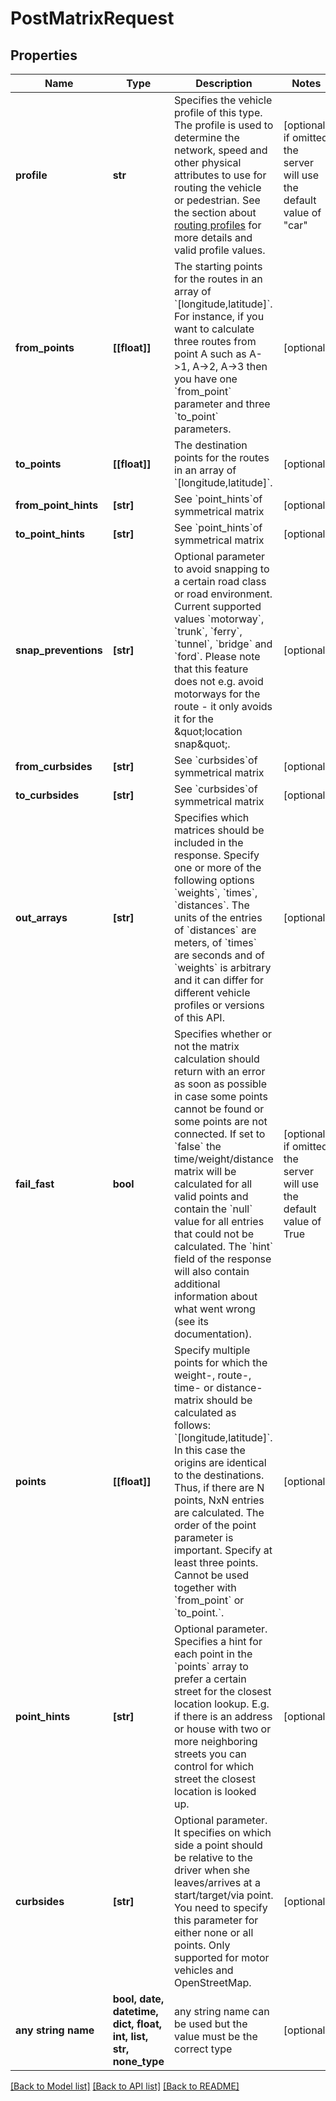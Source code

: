 # PostMatrixRequest


## Properties
Name | Type | Description | Notes
------------ | ------------- | ------------- | -------------
**profile** | **str** | Specifies the vehicle profile of this type. The profile is used to determine the network, speed and other physical attributes to use for routing the vehicle or pedestrian. See the section about [routing profiles](#section/Map-Data-and-Routing-Profiles) for more details and valid profile values. | [optional]  if omitted the server will use the default value of "car"
**from_points** | **[[float]]** | The starting points for the routes in an array of &#x60;[longitude,latitude]&#x60;. For instance, if you want to calculate three routes from point A such as A-&gt;1, A-&gt;2, A-&gt;3 then you have one &#x60;from_point&#x60; parameter and three &#x60;to_point&#x60; parameters. | [optional] 
**to_points** | **[[float]]** | The destination points for the routes in an array of &#x60;[longitude,latitude]&#x60;. | [optional] 
**from_point_hints** | **[str]** | See &#x60;point_hints&#x60;of symmetrical matrix | [optional] 
**to_point_hints** | **[str]** | See &#x60;point_hints&#x60;of symmetrical matrix | [optional] 
**snap_preventions** | **[str]** | Optional parameter to avoid snapping to a certain road class or road environment. Current supported values &#x60;motorway&#x60;, &#x60;trunk&#x60;, &#x60;ferry&#x60;, &#x60;tunnel&#x60;, &#x60;bridge&#x60; and &#x60;ford&#x60;. Please note that this feature does not e.g. avoid motorways for the route - it only avoids it for the \&quot;location snap\&quot;. | [optional] 
**from_curbsides** | **[str]** | See &#x60;curbsides&#x60;of symmetrical matrix | [optional] 
**to_curbsides** | **[str]** | See &#x60;curbsides&#x60;of symmetrical matrix | [optional] 
**out_arrays** | **[str]** | Specifies which matrices should be included in the response. Specify one or more of the following options &#x60;weights&#x60;, &#x60;times&#x60;, &#x60;distances&#x60;. The units of the entries of &#x60;distances&#x60; are meters, of &#x60;times&#x60; are seconds and of &#x60;weights&#x60; is arbitrary and it can differ for different vehicle profiles or versions of this API. | [optional] 
**fail_fast** | **bool** | Specifies whether or not the matrix calculation should return with an error as soon as possible in case some points cannot be found or some points are not connected. If set to &#x60;false&#x60; the time/weight/distance matrix will be calculated for all valid points and contain the &#x60;null&#x60; value for all entries that could not be calculated. The &#x60;hint&#x60; field of the response will also contain additional information about what went wrong (see its documentation). | [optional]  if omitted the server will use the default value of True
**points** | **[[float]]** | Specify multiple points for which the weight-, route-, time- or distance-matrix should be calculated as follows: &#x60;[longitude,latitude]&#x60;. In this case the origins are identical to the destinations. Thus, if there are N points, NxN entries are calculated. The order of the point parameter is important. Specify at least three points. Cannot be used together with &#x60;from_point&#x60; or &#x60;to_point.&#x60;. | [optional] 
**point_hints** | **[str]** | Optional parameter. Specifies a hint for each point in the &#x60;points&#x60; array to prefer a certain street for the closest location lookup. E.g. if there is an address or house with two or more neighboring streets you can control for which street the closest location is looked up. | [optional] 
**curbsides** | **[str]** | Optional parameter. It specifies on which side a point should be relative to the driver when she leaves/arrives at a start/target/via point. You need to specify this parameter for either none or all points. Only supported for motor vehicles and OpenStreetMap. | [optional] 
**any string name** | **bool, date, datetime, dict, float, int, list, str, none_type** | any string name can be used but the value must be the correct type | [optional]

[[Back to Model list]](../README.md#documentation-for-models) [[Back to API list]](../README.md#documentation-for-api-endpoints) [[Back to README]](../README.md)


